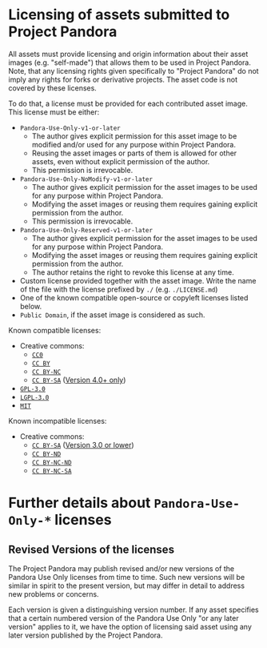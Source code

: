 # Licensing of assets submitted to Project Pandora

All assets must provide licensing and origin information about their asset images (e.g. "self-made") that allows them to be used in Project Pandora.
Note, that any licensing rights given specifically to "Project Pandora" do not imply any rights for forks or derivative projects.
The asset code is not covered by these licenses.

To do that, a license must be provided for each contributed asset image. This license must be either:
- `Pandora-Use-Only-v1-or-later`
  - The author gives explicit permission for this asset image to be modified and/or used for any purpose within Project Pandora.
  - Reusing the asset images or parts of them is allowed for other assets, even without explicit permission of the author.
  - This permission is irrevocable.
- `Pandora-Use-Only-NoModify-v1-or-later`
  - The author gives explicit permission for the asset images to be used for any purpose within Project Pandora.
  - Modifying the asset images or reusing them requires gaining explicit permission from the author.
  - This permission is irrevocable.
- `Pandora-Use-Only-Reserved-v1-or-later`
  - The author gives explicit permission for the asset images to be used for any purpose within Project Pandora.
  - Modifying the asset images or reusing them requires gaining explicit permission from the author.
  - The author retains the right to revoke this license at any time.
- Custom license provided together with the asset image. Write the name of the file with the license prefixed by `./` (e.g. `./LICENSE.md`)
- One of the known compatible open-source or copyleft licenses listed below.
- `Public Domain`, if the asset image is considered as such.

Known compatible licenses:
- Creative commons:
  - [`CC0`](https://creativecommons.org/publicdomain/zero/1.0/)
  - [`CC BY`](https://creativecommons.org/licenses/by/4.0/)
  - [`CC BY-NC`](https://creativecommons.org/licenses/by-nc/4.0)
  - [`CC BY-SA`](https://creativecommons.org/licenses/by-sa/4.0) ([Version 4.0+ only](https://creativecommons.org/share-your-work/licensing-considerations/compatible-licenses))
- [`GPL-3.0`](https://opensource.org/licenses/GPL-3.0)
- [`LGPL-3.0`](https://opensource.org/licenses/LGPL-3.0)
- [`MIT`](https://opensource.org/licenses/MIT)

Known incompatible licenses:
- Creative commons:
  - [`CC BY-SA`](https://creativecommons.org/licenses/by-sa/3.0) ([Version 3.0 or lower](https://creativecommons.org/share-your-work/licensing-considerations/compatible-licenses))
  - [`CC BY-ND`](https://creativecommons.org/licenses/by-nd/4.0)
  - [`CC BY-NC-ND`](https://creativecommons.org/licenses/by-nc-nd/4.0)
  - [`CC BY-NC-SA`](https://creativecommons.org/licenses/by-nc-sa/4.0)

# Further details about `Pandora-Use-Only-*` licenses

## Revised Versions of the licenses

The Project Pandora may publish revised and/or new versions of the Pandora Use Only licenses from time to time.
Such new versions will be similar in spirit to the present version, but may differ in detail to address new problems or concerns.

Each version is given a distinguishing version number.
If any asset specifies that a certain numbered version of the Pandora Use Only "or any later version" applies to it,
we have the option of licensing said asset using any later version published by the Project Pandora.

